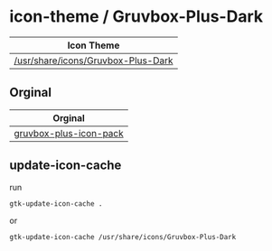 

# icon-theme / Gruvbox-Plus-Dark

| Icon Theme |
| --- |
| [/usr/share/icons/Gruvbox-Plus-Dark](.) |


## Orginal

| Orginal |
| --- |
| [gruvbox-plus-icon-pack](https://github.com/SylEleuth/gruvbox-plus-icon-pack) |



## update-icon-cache

run

``` sh
gtk-update-icon-cache .
```

or

``` sh
gtk-update-icon-cache /usr/share/icons/Gruvbox-Plus-Dark
```
